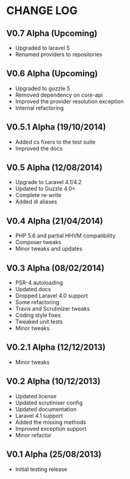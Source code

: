 CHANGE LOG
==========


## V0.7 Alpha (Upcoming)

* Upgraded to laravel 5
* Renamed providers to repositories


## V0.6 Alpha (Upcoming)

* Upgraded to guzzle 5
* Removed dependency on core-api
* Improved the provider resolution exception
* Internal refactoring


## V0.5.1 Alpha (19/10/2014)

* Added cs fixers to the test suite
* Improved the docs


## V0.5 Alpha (12/08/2014)

* Upgrade to Laravel 4.1/4.2
* Updated to Guzzle 4.0+
* Complete re-write
* Added di aliases


## V0.4 Alpha (21/04/2014)

* PHP 5.6 and partial HHVM compatibility
* Composer tweaks
* Minor tweaks and updates


## V0.3 Alpha (08/02/2014)

* PSR-4 autoloading
* Updated docs
* Dropped Laravel 4.0 support
* Some refactoring
* Travis and Scrutinizer tweaks
* Coding style fixes
* Tweaked unit tests
* Minor tweaks


## V0.2.1 Alpha (12/12/2013)

* Minor tweaks


## V0.2 Alpha (10/12/2013)

* Updated license
* Updated scrutiniser config
* Updated documentation
* Laravel 4.1 support
* Added the missing methods
* Improved exception support
* Minor refactor


## V0.1 Alpha (25/08/2013)

* Initial testing release
